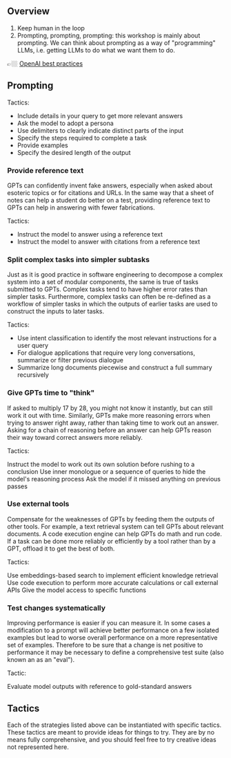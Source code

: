 ## Overview
1) Keep human in the loop
2) Prompting, prompting, prompting: this workshop is mainly about prompting. We
   can think about prompting as a way of "programming" LLMs, i.e. getting LLMs
   to do what we want them to do.


👉🏼 [OpenAI best practices](https://platform.openai.com/docs/guides/gpt-best-practices/six-strategies-for-getting-better-results)

## Prompting

Tactics:

- Include details in your query to get more relevant answers
- Ask the model to adopt a persona
- Use delimiters to clearly indicate distinct parts of the input
- Specify the steps required to complete a task
- Provide examples
- Specify the desired length of the output

### Provide reference text
GPTs can confidently invent fake answers, especially when asked about esoteric topics or for citations and URLs. In the same way that a sheet of notes can help a student do better on a test, providing reference text to GPTs can help in answering with fewer fabrications.

Tactics:

- Instruct the model to answer using a reference text
- Instruct the model to answer with citations from a reference text

### Split complex tasks into simpler subtasks
Just as it is good practice in software engineering to decompose a complex system into a set of modular components, the same is true of tasks submitted to GPTs. Complex tasks tend to have higher error rates than simpler tasks. Furthermore, complex tasks can often be re-defined as a workflow of simpler tasks in which the outputs of earlier tasks are used to construct the inputs to later tasks.

Tactics:

- Use intent classification to identify the most relevant instructions for a user query
- For dialogue applications that require very long conversations, summarize or filter previous dialogue
- Summarize long documents piecewise and construct a full summary recursively

### Give GPTs time to "think"
If asked to multiply 17 by 28, you might not know it instantly, but can still work it out with time. Similarly, GPTs make more reasoning errors when trying to answer right away, rather than taking time to work out an answer. Asking for a chain of reasoning before an answer can help GPTs reason their way toward correct answers more reliably.

Tactics:

Instruct the model to work out its own solution before rushing to a conclusion
Use inner monologue or a sequence of queries to hide the model's reasoning process
Ask the model if it missed anything on previous passes

### Use external tools
Compensate for the weaknesses of GPTs by feeding them the outputs of other tools. For example, a text retrieval system can tell GPTs about relevant documents. A code execution engine can help GPTs do math and run code. If a task can be done more reliably or efficiently by a tool rather than by a GPT, offload it to get the best of both.

Tactics:

Use embeddings-based search to implement efficient knowledge retrieval
Use code execution to perform more accurate calculations or call external APIs
Give the model access to specific functions

### Test changes systematically
Improving performance is easier if you can measure it. In some cases a modification to a prompt will achieve better performance on a few isolated examples but lead to worse overall performance on a more representative set of examples. Therefore to be sure that a change is net positive to performance it may be necessary to define a comprehensive test suite (also known an as an "eval").

Tactic:

Evaluate model outputs with reference to gold-standard answers


## Tactics
Each of the strategies listed above can be instantiated with specific tactics. These tactics are meant to provide ideas for things to try. They are by no means fully comprehensive, and you should feel free to try creative ideas not represented here.